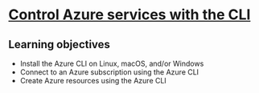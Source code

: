# [Control Azure services with the CLI](https://docs.microsoft.com/en-us/learn/modules/control-azure-services-with-cli/)

## Learning objectives

* Install the Azure CLI on Linux, macOS, and/or Windows
* Connect to an Azure subscription using the Azure CLI
* Create Azure resources using the Azure CLI

